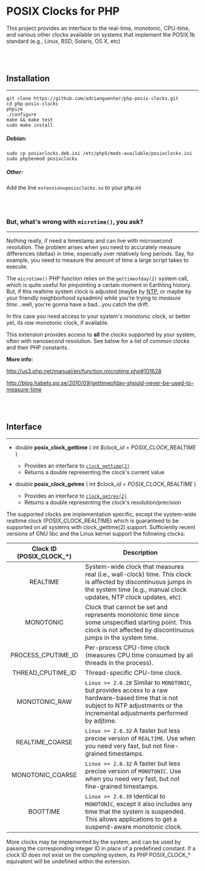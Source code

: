 # POSIX Clocks for PHP

This project provides an interface to the real-time, monotonic, CPU-time,
and various other clocks available on systems that implement the POSIX.1b
standard (e.g., Linux, BSD, Solaris, OS X, etc)


<br><br>
## Installation
---

```
git clone https://github.com/adrianguenter/php-posix-clocks.git
cd php-posix-clocks
phpize
./configure
make && make test
sudo make install
```

##### Debian:

```
sudo cp posixclocks.deb.ini /etc/php5/mods-available/posixclocks.ini
sudo php5enmod posixclocks
```

##### Other:
Add the line `extension=posixclocks.so` to your php.ini


<br><br>
### But, what's wrong with `microtime()`, you ask?
---

Nothing really, if need a timestamp and can live with microsecond
resolution. The problem arises when you need to accurately measure
differences (deltas) in time, especially over relatively long periods.
Say, for example, you need to measure the amount of time a large script takes
to execute.

The `microtime()` PHP function relies on the `gettimeofday(2)` system call,
which is quite useful for pinpointing a certain moment in Earthling history.
But, if this realtime system clock is adjusted (maybe by [NTP](https://en.wikipedia.org/wiki/Network_Time_Protocol),
or maybe by your friendly neighborhood sysadmin) while you're trying
to _measure time_...well, you're gonna have a bad...you catch the drift.

In this case you need access to your system's _monotonic_ clock, or better yet,
its _raw_ monotonic clock, if available.

This extension provides access to **all** the clocks supported by your system,
often with nanosecond resolution. See below for a list of common clocks
and their PHP constants.

**More info:**

http://us3.php.net/manual/en/function.microtime.php#101628

http://blog.habets.pp.se/2010/09/gettimeofday-should-never-be-used-to-measure-time


<br><br>
## Interface
---

* double **posix_clock_gettime** ( int _$clock_id_ = _POSIX_CLOCK_REALTIME_ )
    - Provides an interface to [`clock_gettime(2)`](http://man7.org/linux/man-pages/man2/clock_gettime.2.html)
    - Returns a double representing the clock's current value
 
* double **posix_clock_getres** ( int _$clock_id_ = _POSIX_CLOCK_REALTIME_ )
    - Provides an interface to [`clock_getres(2)`](http://man7.org/linux/man-pages/man2/clock_getres.2.html)
    - Returns a double representing the clock's resolution/precision

The supported clocks are implementation specific, except the system-wide realtime
clock (POSIX_CLOCK_REALTIME) which is guaranteed to be supported on all systems with
clock_gettime(2) support. Sufficiently recent versions of GNU libc and the Linux
kernel support the following clocks:


Clock ID (POSIX_CLOCK_*) | Description
:-------:|------------
REALTIME | System-wide clock that measures real (i.e., wall-clock) time. This clock is affected by discontinuous jumps in the system time (e.g., manual clock updates, NTP clock updates, etc).
MONOTONIC | Clock that cannot be set and represents monotonic time since some unspecified starting point. This clock is not affected by discontinuous jumps in the system time.
PROCESS_CPUTIME_ID | Per-process CPU-time clock (measures CPU time consumed by all threads in the process).
THREAD_CPUTIME_ID | Thread-specific CPU-time clock.
MONOTONIC_RAW | `Linux >= 2.6.28` Similar to `MONOTONIC`, but provides access to a raw hardware-based time that is not subject to NTP adjustments or the incremental adjustments performed by adjtime.
REALTIME_COARSE | `Linux >= 2.6.32` A faster but less precise version of `REALTIME`. Use when you need very fast, but not fine-grained timestamps.
MONOTONIC_COARSE | `Linux >= 2.6.32` A faster but less precise version of `MONOTONIC`. Use when you need very fast, but not fine-grained timestamps.
BOOTTIME | `Linux >= 2.6.39` Identical to `MONOTONIC`, except it also includes any time that the system is suspended. This allows applications to get a suspend-aware monotonic clock.

More clocks may be implemented by the system, and can be used by passing the corresponding
integer ID in place of a predefined constant. If a clock ID does not exist on the compiling
system, its PHP POSIX_CLOCK_* equivalent will be undefined within the extension.
  